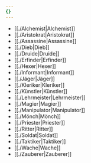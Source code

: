 ```yaml
---
{}
---
```

- [[./Alchemist|Alchemist]]  
- [[./Aristokrat|Aristokrat]]  
- [[./Assassine|Assassine]]  
- [[./Dieb|Dieb]]  
- [[./Druide|Druide]]  
- [[./Erfinder|Erfinder]]  
- [[./Hexer|Hexer]]  
- [[./Informant|Informant]]  
- [[./Jäger|Jäger]]  
- [[./Kleriker|Kleriker]]  
- [[./Künstler|Künstler]]  
- [[./Lehrmeister|Lehrmeister]]  
- [[./Magier|Magier]]  
- [[./Manipulator|Manipulator]]  
- [[./Mönch|Mönch]]  
- [[./Priester|Priester]]  
- [[./Ritter|Ritter]]  
- [[./Soldat|Soldat]]  
- [[./Taktiker|Taktiker]]  
- [[./Wache|Wache]]  
- [[./Zauberer|Zauberer]]